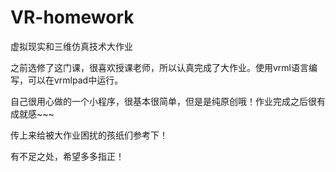 # VR-homework
虚拟现实和三维仿真技术大作业

之前选修了这门课，很喜欢授课老师，所以认真完成了大作业。使用vrml语言编写，可以在vrmlpad中运行。

自己很用心做的一个小程序，很基本很简单，但是是纯原创哦！作业完成之后很有成就感~~~

传上来给被大作业困扰的孩纸们参考下！

有不足之处，希望多多指正！
